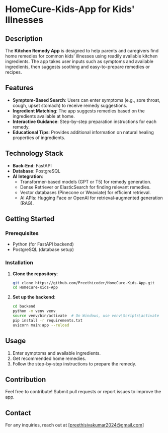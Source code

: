 # HomeCure-Kids-App for Kids' Illnesses

## Description
The **Kitchen Remedy App** is designed to help parents and caregivers find home remedies for common kids' illnesses using readily available kitchen ingredients. The app takes user inputs such as symptoms and available ingredients, then suggests soothing and easy-to-prepare remedies or recipes.

## Features
- **Symptom-Based Search**: Users can enter symptoms (e.g., sore throat, cough, upset stomach) to receive remedy suggestions.
- **Ingredient Matching**: The app suggests remedies based on the ingredients available at home.
- **Interactive Guidance**: Step-by-step preparation instructions for each remedy.
- **Educational Tips**: Provides additional information on natural healing properties of ingredients.

## Technology Stack
- **Back-End**: FastAPI
- **Database**: PostgreSQL
- **AI Integration**:
  - Transformer-based models (GPT or T5) for remedy generation.
  - Dense Retriever or ElasticSearch for finding relevant remedies.
  - Vector databases (Pinecone or Weaviate) for efficient retrieval.
  - AI APIs: Hugging Face or OpenAI for retrieval-augmented generation (RAG).

## Getting Started
### Prerequisites
- Python (for FastAPI backend)
- PostgreSQL (database setup)

### Installation
1. **Clone the repository**:
   ```bash
   git clone https://github.com/Preethicoder/HomeCure-Kids-App.git
   cd HomeCure-Kids-App
   ```
2. **Set up the backend**:
   ```bash
   cd backend
   python -m venv venv
   source venv/bin/activate  # On Windows, use venv\Scripts\activate
   pip install -r requirements.txt
   uvicorn main:app --reload
   ```


## Usage
1. Enter symptoms and available ingredients.
2. Get recommended home remedies.
3. Follow the step-by-step instructions to prepare the remedy.

## Contribution
Feel free to contribute! Submit pull requests or report issues to improve the app.

## Contact
For any inquiries, reach out at [preethisivakumar2024@gmail.com]

